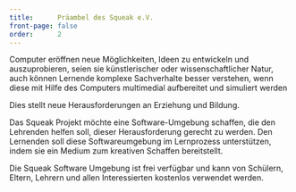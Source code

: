 ```yaml
---
title:      Präambel des Squeak e.V.
front-page: false
order:      2
---
```


Computer eröffnen neue Möglichkeiten, Ideen zu entwickeln und
auszuprobieren, seien sie künstlerischer oder wissenschaftlicher
Natur, auch können Lernende komplexe Sachverhalte besser verstehen,
wenn diese mit Hilfe des Computers multimedial aufbereitet und
simuliert werden

Dies stellt neue Herausforderungen an Erziehung und Bildung.

Das Squeak Projekt möchte eine Software-Umgebung schaffen, die den
Lehrenden helfen soll, dieser Herausforderung gerecht zu werden. Den
Lernenden soll diese Softwareumgebung im Lernprozess unterstützen,
indem sie ein Medium zum kreativen Schaffen bereitstellt.

Die Squeak Software Umgebung ist frei verfügbar und kann von Schülern,
Eltern, Lehrern und allen Interessierten kostenlos verwendet werden.
